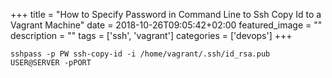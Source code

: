 +++
title =  "How to Specify Password in Command Line to Ssh Copy Id to a Vagrant Machine"
date = 2018-10-26T09:05:42+02:00
featured_image = ""
description = ""
tags = ['ssh', 'vagrant']
categories = ['devops']
+++

```
sshpass -p PW ssh-copy-id -i /home/vagrant/.ssh/id_rsa.pub  USER@SERVER -pPORT
```